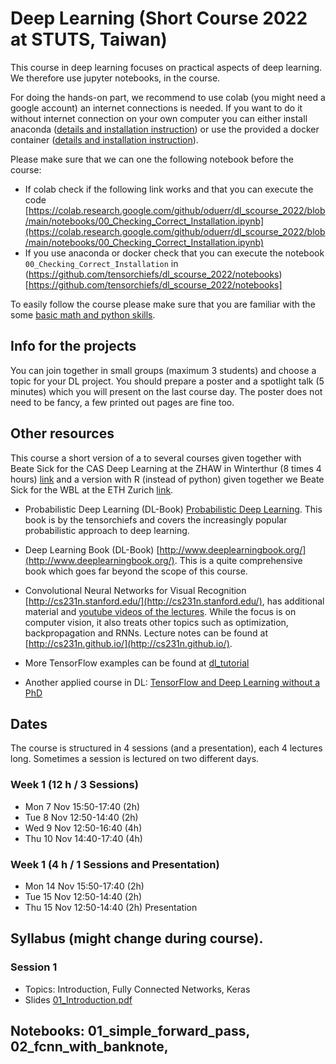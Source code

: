 
# Deep Learning (Short Course 2022 at STUTS, Taiwan) 

This course in deep learning focuses on practical aspects of deep learning. We therefore use jupyter notebooks, in the course. 

For doing the hands-on part, we recommend to use colab (you might need a google account) an internet connections is needed. If you want to do it without internet connection on your own computer you can either install anaconda ([details and installation instruction](anaconda.md)) or use the provided a docker container ([details and installation instruction](docker.md)).

Please make sure that we can one the following notebook before the course:
* If colab check if the following link works and that you can execute the code  [https://colab.research.google.com/github/oduerr/dl_scourse_2022/blob/main/notebooks/00_Checking_Correct_Installation.ipynb](https://colab.research.google.com/github/oduerr/dl_scourse_2022/blob/main/notebooks/00_Checking_Correct_Installation.ipynb)
* If you use anaconda or docker check that you can execute the notebook `00_Checking_Correct_Installation` in (https://github.com/tensorchiefs/dl_scourse_2022/notebooks)[https://github.com/tensorchiefs/dl_scourse_2022/notebooks]

To easily follow the course please make sure that you are familiar with the some [basic math and python skills](prerequistites.md). 

## Info for the projects
You can join together in small groups (maximum 3 students) and choose a topic for your DL project. You should prepare a poster and a spotlight talk (5 minutes) which you will present on the last course day. The poster does not need to be fancy, a few printed out pages are fine too.

## Other resources 
This course a short version of a to several courses given together with Beate Sick for the CAS Deep Learning at the ZHAW in Winterthur (8 times 4 hours) [link](https://github.com/tensorchiefs/dl_course_2022) and a version with R (instead of python) given together we Beate Sick for the WBL at the ETH Zurich [link](https://github.com/tensorchiefs/dl_rcourse_2022). 

* Probabilistic Deep Learning (DL-Book) [Probabilistic Deep Learning](https://www.manning.com/books/probabilistic-deep-learning?a_aid=probabilistic_deep_learning&a_bid=78e55885). This book is by the tensorchiefs and covers the increasingly popular probabilistic approach to deep learning.

* Deep Learning Book (DL-Book) [http://www.deeplearningbook.org/](http://www.deeplearningbook.org/). This is a quite comprehensive book which goes far beyond the scope of this course. 

* Convolutional Neural Networks for Visual Recognition [http://cs231n.stanford.edu/](http://cs231n.stanford.edu/), has additional material and [youtube videos of the lectures](https://www.youtube.com/playlist?list=PLkt2uSq6rBVctENoVBg1TpCC7OQi31AlC). While the focus is on computer vision, it also treats other topics such as optimization, backpropagation and RNNs. Lecture notes can be found at [http://cs231n.github.io/](http://cs231n.github.io/).

* More TensorFlow examples can be found at [dl_tutorial](https://github.com/oduerr/dl_tutorial/tree/master/tensorflow/) 

* Another applied course in DL: [TensorFlow and Deep Learning without a PhD](https://cloud.google.com/blog/big-data/2017/01/learn-tensorflow-and-deep-learning-without-a-phd)

## Dates 
The course is structured in 4 sessions (and a presentation), each 4 lectures long. Sometimes a session is lectured on two different days. 
### Week 1 (12 h / 3 Sessions)
* Mon  7 Nov 15:50-17:40 (2h)
* Tue  8 Nov 12:50-14:40 (2h)
* Wed  9 Nov 12:50-16:40 (4h)
* Thu 10 Nov 14:40-17:40 (4h)

### Week 1 (4 h / 1 Sessions and Presentation)
* Mon 14 Nov 15:50-17:40 (2h)
* Tue 15 Nov 12:50-14:40 (2h)
* Thu 15 Nov 12:50-14:40 (2h) Presentation


## Syllabus (might change during course).
### Session 1 
* Topics: Introduction, Fully Connected Networks, Keras 
* Slides [01_Introduction.pdf](https://github.com/tensorchiefs/dl_scourse_2022/blob/master/slides/01_Introduction.pdf)
## Notebooks: 01_simple_forward_pass, 02_fcnn_with_banknote, 

